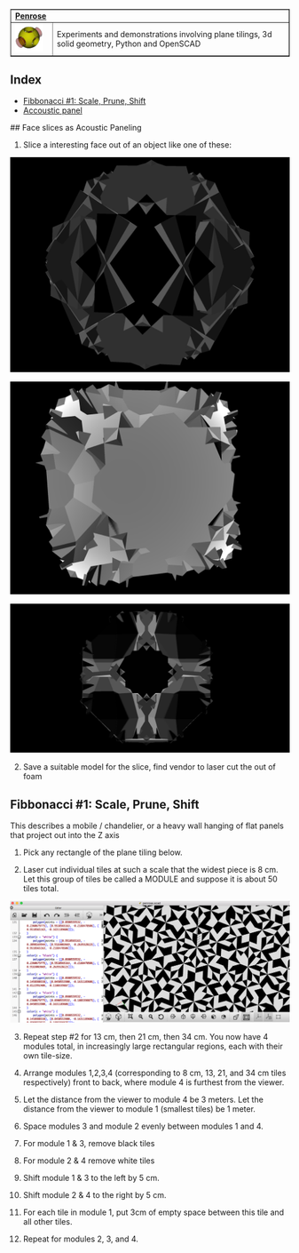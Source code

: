 <table border=1>
  <tr>
    <td colspan=2><strong><a href=https://github.com/mattvonrocketstein/penrose>Penrose</a></strong>&nbsp;&nbsp;&nbsp;&nbsp;
    </td>
  </tr>
  <tr>
    <td width=15%><img src=https://raw.githubusercontent.com/mattvonrocketstein/penrose/master/img/openscad.png style="width:50px"></td>
    <td>Experiments and demonstrations involving plane tilings, 3d solid geometry, Python and OpenSCAD</td>
  </tr>
</table>

## Index

* [Fibbonacci #1: Scale, Prune, Shift](#fibbonacci-1)
* [Accoustic panel](#acoustic-1)


<a name=acoustic-panel>
## Face slices as Acoustic Paneling


1. Slice a interesting face out of an object like one of these:

<a href=https://raw.githubusercontent.com/mattvonrocketstein/penrose/meshlab/img/screenshots/meshlab/snapshot00.png><img src=https://raw.githubusercontent.com/mattvonrocketstein/penrose/meshlab/img/screenshots/meshlab/snapshot00.png></a>

<a href=https://raw.githubusercontent.com/mattvonrocketstein/penrose/meshlab/img/screenshots/meshlab/snapshot01.png><img src=https://raw.githubusercontent.com/mattvonrocketstein/penrose/meshlab/img/screenshots/meshlab/snapshot01.png></a>

<a href=https://raw.githubusercontent.com/mattvonrocketstein/penrose/meshlab/img/screenshots/meshlab/snapshot02.png><img src=https://raw.githubusercontent.com/mattvonrocketstein/penrose/meshlab/img/screenshots/meshlab/snapshot02.png></a>

2. Save a suitable model for the slice, find vendor to laser cut the out of foam

<a name=fibbonacci-1>

## Fibbonacci #1: Scale, Prune, Shift


This describes a mobile / chandelier, or a heavy wall hanging of flat panels that project out into the Z axis

1. Pick any rectangle of the plane tiling below.  

2. Laser cut individual tiles at such a scale that the widest piece is 8 cm. Let this group of tiles be called a MODULE and suppose it is about 50 tiles total.

<a href=https://raw.githubusercontent.com/mattvonrocketstein/penrose/master/img/screenshot1.png><img src=https://raw.githubusercontent.com/mattvonrocketstein/penrose/master/img/screenshot1.png></a>

3. Repeat step #2 for 13 cm, then 21 cm, then 34 cm.  You now have 4 modules total, in increasingly large rectangular regions, each with their own tile-size.

4. Arrange modules 1,2,3,4 (corresponding to 8 cm, 13, 21, and 34 cm tiles respectively) front to back, where module 4 is furthest from the viewer.  

5. Let the distance from the viewer to module 4 be 3 meters.  Let the distance from the viewer to module 1 (smallest tiles) be 1 meter.  

6. Space modules 3 and module 2 evenly between modules 1 and 4.

7. For module 1 & 3, remove black tiles

8. For module 2 & 4 remove white tiles

9. Shift module 1 & 3 to the left by 5 cm.

10. Shift module 2 & 4 to the right by 5 cm.

11. For each tile in module 1, put 3cm of empty space between this tile and all other tiles.

12. Repeat for modules 2, 3, and 4.
